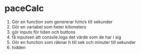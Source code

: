 # paceCalc
1. Gör en function som genererar h/m/s till sekunder
2. Gör en variabel som heter kilometers
3. gör inputs för tiden och buttons
4. få inputsen att console.loga det värde som de har i sig
5. Gör en function som räknar h till sek och minuter till sekunder
6. hidden